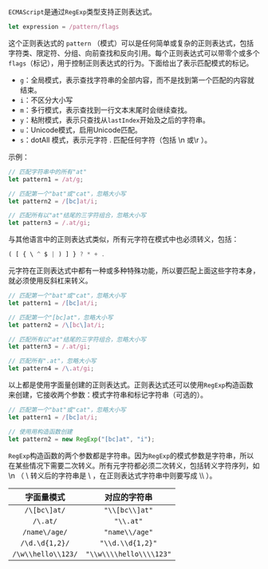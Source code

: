 `ECMAScript`是通过`RegExp`类型支持正则表达式。

```javascript
let expression = /pattern/flags
```

这个正则表达式的 `pattern` （模式）可以是任何简单或复杂的正则表达式，包括字符类、限定符、分组、向前查找和反向引用。每个正则表达式可以带零个或多个`flags`（标记），用于控制正则表达式的行为。下面给出了表示匹配模式的标记。

- `g`：全局模式，表示查找字符串的全部内容，而不是找到第一个匹配的内容就结束。
- `i`：不区分大小写
- `m`：多行模式，表示查找到一行文本末尾时会继续查找。
- `y`：粘附模式，表示只查找从`lastIndex`开始及之后的字符串。
- `u`：Unicode模式，启用Unicode匹配。
- `s`：dotAll 模式，表示元字符 . 匹配任何字符（包括 \n 或\r ）。

示例：

```javascript
// 匹配字符串中的所有"at"
let pattern1 = /at/g;

// 匹配第一个"bat"或"cat"，忽略大小写
let pattern2 = /[bc]at/i;

// 匹配所有以"at"结尾的三字符组合，忽略大小写
let pattern3 = /.at/gi;
```

与其他语言中的正则表达式类似，所有元字符在模式中也必须转义，包括：

```javascript
( [ { \ ^ $ | ) ] } ? * + .
```

元字符在正则表达式中都有一种或多种特殊功能，所以要匹配上面这些字符本身，就必须使用反斜杠来转义。

```javascript
// 匹配第一个"bat"或"cat"，忽略大小写
let pattern1 = /[bc]at/i;

// 匹配第一个"[bc]at"，忽略大小写
let pattern2 = /\[bc\]at/i;

// 匹配所有以"at"结尾的三字符组合，忽略大小写
let pattern3 = /.at/gi;

// 匹配所有".at"，忽略大小写
let pattern4 = /\.at/gi;
```

以上都是使用字面量创建的正则表达式。正则表达式还可以使用`RegExp`构造函数来创建，它接收两个参数：模式字符串和标记字符串（可选的）。

```javascript
// 匹配第一个"bat"或"cat"，忽略大小写
let pattern1 = /[bc]at/i;

// 使用用构造函数创建
let pattern2 = new RegExp("[bc]at", "i");
```

`RegExp`构造函数的两个参数都是字符串。因为`RegExp`的模式参数是字符串，所以在某些情况下需要二次转义。所有元字符都必须二次转义，包括转义字符序列，如 \n （ \ 转义后的字符串是 \\ ，在正则表达式字符串中则要写成 \\\\ ）。

|     字面量模式     |      对应的字符串       |
| :----------------: | :---------------------: |
|    `/\[bc\]at/`    |     `"\\[bc\\]at"`      |
|      `/\.at/`      |        `"\\.at"`        |
|   `/name\/age/`    |     `"name\\/age"`      |
|   `/\d.\d{1,2}/`   |    `"\\d.\\d{1,2}"`     |
| `/\w\\hello\\123/` | `"\\w\\\\hello\\\\123"` |

